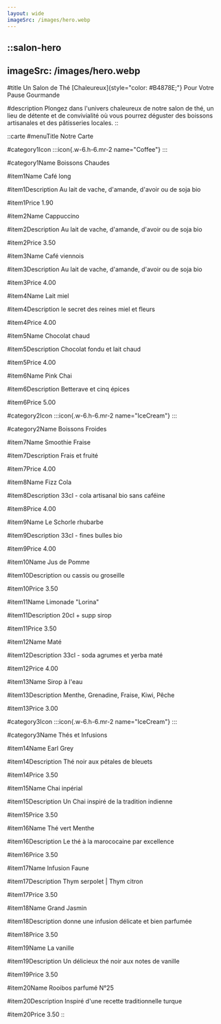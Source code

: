 ```yaml
---
layout: wide
imageSrc: /images/hero.webp
---
```


::salon-hero
---
imageSrc: /images/hero.webp
---
#title
Un Salon de Thé [Chaleureux]{style="color: #B4878E;"} Pour Votre Pause Gourmande

#description
Plongez dans l'univers chaleureux de notre salon de thé, un lieu de détente et de convivialité où vous pourrez déguster des boissons artisanales et des pâtisseries locales.
::

::carte
#menuTitle
Notre Carte

#category1Icon
  :::icon{.w-6.h-6.mr-2 name="Coffee"}
  :::

#category1Name
Boissons Chaudes

#item1Name
Café long

#item1Description
Au lait de vache, d'amande, d'avoir ou de soja bio

#item1Price
1.90

#item2Name
Cappuccino

#item2Description
Au lait de vache, d'amande, d'avoir ou de soja bio

#item2Price
3.50

#item3Name
Café viennois

#item3Description
Au lait de vache, d'amande, d'avoir ou de soja bio

#item3Price
4.00

#item4Name
Lait miel

#item4Description
le secret des reines miel et fleurs

#item4Price
4.00

#item5Name
Chocolat chaud

#item5Description
Chocolat fondu et lait chaud

#item5Price
4.00

#item6Name
Pink Chai

#item6Description
Betterave et cinq épices

#item6Price
5.00

#category2Icon
  :::icon{.w-6.h-6.mr-2 name="IceCream"}
  :::

#category2Name
Boissons Froides

#item7Name
Smoothie Fraise

#item7Description
Frais et fruité

#item7Price
4.00

#item8Name
Fizz Cola

#item8Description
33cl - cola artisanal bio sans caféine

#item8Price
4.00

#item9Name
Le Schorle rhubarbe

#item9Description
33cl - fines bulles bio

#item9Price
4.00

#item10Name
Jus de Pomme

#item10Description
ou cassis ou groseille

#item10Price
3.50

#item11Name
Limonade "Lorina"

#item11Description
20cl + supp sirop

#item11Price
3.50

#item12Name
Maté

#item12Description
33cl - soda agrumes et yerba maté

#item12Price
4.00

#item13Name
Sirop à l'eau

#item13Description
Menthe, Grenadine, Fraise, Kiwi, Pêche

#item13Price
3.00

#category3Icon
  :::icon{.w-6.h-6.mr-2 name="IceCream"}
  :::

#category3Name
Thés et Infusions

#item14Name
Earl Grey

#item14Description
Thé noir aux pétales de bleuets

#item14Price
3.50

#item15Name
Chai inpérial

#item15Description
Un Chai inspiré de la tradition indienne

#item15Price
3.50

#item16Name
Thé vert Menthe

#item16Description
Le thé à la marococaine par excellence

#item16Price
3.50

#item17Name
Infusion Faune

#item17Description
Thym serpolet | Thym citron

#item17Price
3.50

#item18Name
Grand Jasmin

#item18Description
donne une infusion délicate et bien parfumée

#item18Price
3.50

#item19Name
La vanille

#item19Description
Un délicieux thé noir aux notes de vanille

#item19Price
3.50

#item20Name
Rooibos parfumé N°25

#item20Description
Inspiré d'une recette traditionnelle turque

#item20Price
3.50
::
